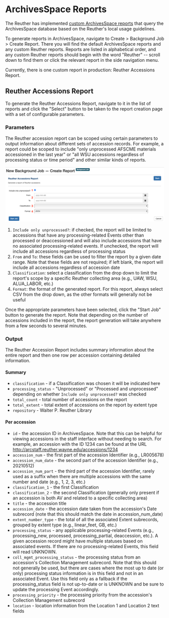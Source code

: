 # ArchivesSpace Reports

The Reuther has implemented [custom ArchivesSpace reports](https://github.com/WSUReuther/reuther_aspace_reports) that query the ArchivesSpace database based on the Reuther's local usage guidelines.

To generate reports in ArchivesSpace, navigate to Create > Background Job > Create Report. There you will find the default ArchivesSpace reports and any custom Reuther reports. Reports are listed in alphabetical order, and any custom Reuther reports should begin with the word "Reuther" -- scroll down to find them or click the relevant report in the side navigation menu.

Currently, there is one custom report in production: Reuther Accessions Report.

## Reuther Accessions Report

To generate the Reuther Accessions Report, navigate to it in the list of reports and click the "Select" button to be taken to the report creation page with a set of configurable parameters.

### Parameters

The Reuther accession report can be scoped using certain parameters to output information about different sets of accession records. For example, a report could be scoped to include "only unprocessed AFSCME materials accessioned in the last year" or "all WSU accessions regardless of processing status or time period" and other similar kinds of reports.

![Reuther accessions report](../img/reuther_accessions_report.png)

1. `Include only unprocessed?`: if checked, the report will be limited to accessions that have any processing-related Events other than processed or deaccessioned and will also include accessions that have no associated processing-related events. If unchecked, the report will include all accessions regardless of processing status
2. `From` and `To`: these fields can be used to filter the report by a given date range. Note that these fields are not required; if left blank, the report will include all accessions regardless of accession date
3. `Classification`: select a classification from the drop down to limit the report's scope by a specific Reuther collecting area (e.g., UAW, WSU, ALUA_LABOR, etc.)
4. `Format`: the format of the generated report. For this report, always select CSV from the drop down, as the other formats will generally not be useful

Once the appropriate parameters have been selected, click the "Start Job" button to generate the report. Note that depending on the number of accessions included in the report, the report generation will take anywhere from a few seconds to several minutes.

### Output

The Reuther Accession Report includes summary information about the entire report and then one row per accession containing detailed information.

#### Summary

- `classification` - if a Classification was chosen it will be indicated here
- `processing_status` - "Unprocessed" or "Processed and unprocessed" depending on whether `Include only unprocessed?` was checked
- `total_count` - total number of accessions on the report
- `total_extent` - total extent of accessions on the report by extent type
- `repository` - Walter P. Reuther Library

#### Per accession

- `id` - the accession ID in ArchivesSpace. Note that this can be helpful for viewing accessions in the staff interface without needing to search. For example, an accession with the ID 1234 can be found at the URL http://arcstaff.reuther.wayne.edu/accessions/1234
- `accession_num` - the first part of the accession Identifier (e.g., LR005678)
- `accession_num_date` - the second part of the accession Identifier (e.g., 20210512)
- `accession_num_part` - the third part of the accession Identifier, rarely used as a suffix when there are multiple accessions with the same number and date (e.g., 1, 2, 3, etc.)
- `classification_1` - the first Classification
- `classification_2` - the second Classification (generally only present if an accession is both AV and related to a specific collecting area)
- `title` - the accession title
- `accession_date` - the accession date taken from the accession's Date subrecord (note that this should match the date in accession_num_date)
- `extent_number_type` - the total of all the associated Extent subrecords, grouped by extent type (e.g., linear_feet, GB, etc.)
- `processing_status` - any applicable processing-related Events (e.g., processing_new, processed, processing_partial, deaccession,
 etc.). A given accession record might have multiple statuses based on associated events. If there are no processing-related Events,
 this field will read UNKNOWN.
- `coll_mgmt_processing_status` - the processing status from an accession's Collection Management subrecord. Note that this should not generally be used, but there are cases where the most up to date (or only) processing status information is in this field and not in an associated Event. Use this field only as a fallback if the processing_status field is not up-to-date or is UNKNOWN and be sure to update the processing Event accordingly.
- `processing_priority` - the processing priority from the accession's Collection Management subrecord
- `location` - location information from the Location 1 and Location 2 text fields
